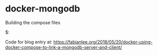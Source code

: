 # docker-mongodb


Building the compose files

$:


Code for blog entry at: <a href="https://fabianlee.org/2018/05/20/docker-using-docker-compose-to-link-a-mongodb-server-and-client/">https://fabianlee.org/2018/05/20/docker-using-docker-compose-to-link-a-mongodb-server-and-client/</a>
